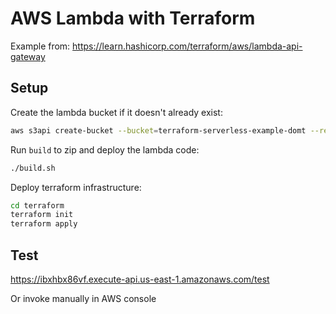 # AWS Lambda with Terraform

Example from: https://learn.hashicorp.com/terraform/aws/lambda-api-gateway

## Setup

Create the lambda bucket if it doesn't already exist:

```bash
aws s3api create-bucket --bucket=terraform-serverless-example-domt --region=us-east-1
```

Run `build` to zip and deploy the lambda code:

```bash
./build.sh
```

Deploy terraform infrastructure:

```bash
cd terraform
terraform init
terraform apply
```

## Test

https://ibxhbx86vf.execute-api.us-east-1.amazonaws.com/test

Or invoke manually in AWS console
